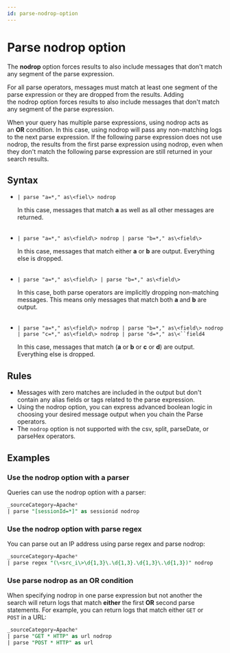 ```yaml
---
id: parse-nodrop-option
---
```


# Parse nodrop option

The **nodrop** option forces results to also include messages that don't match any segment of the parse expression.

For all parse operators, messages must match at least one segment of the parse expression or they are dropped from the results. Adding the nodrop option forces results to also include messages that don't match any segment of the parse expression.

When your query has multiple parse expressions, using nodrop acts as an **OR** condition. In this case, using nodrop will pass any non-matching logs to the next parse expression. If the following parse expression does not use nodrop, the results from the first parse expression using nodrop, even when they don't match the following parse expression are still returned in your search results. 

## Syntax

* `| parse "a=*," as\<fiel\> nodrop`  

    In this case, messages that match **a** as well as all other messages are returned.  
     
* `| parse "a=*," as\<field\> nodrop | parse "b=*," as\<field\>`  

    In this case, messages that match either **a** or **b** are output. Everything else is dropped.  
     
* `| parse "a=*," as\<field\> | parse "b=*," as\<field\>`  

    In this case, both parse operators are implicitly dropping
    non-matching messages. This means only messages that match both
    **a** and **b** are output.  
     
* `| parse "a=*," as\<field\> nodrop | parse "b=*," as\<field\> nodrop | parse "c=*," as\<field\> nodrop | parse "d=*," as\<``field4`  

    In this case, messages that match (**a** or **b** or **c** or **d**) are output. Everything else is dropped.

## Rules

* Messages with zero matches are included in the output but don't contain any alias fields or tags related to the parse expression.
* Using the nodrop option, you can express advanced boolean logic in choosing your desired message output when you chain the Parse operators.
* The `nodrop` option is not supported with the csv, split, parseDate, or parseHex operators.

## Examples

### Use the nodrop option with a parser

Queries can use the nodrop option with a parser:

```sql
_sourceCategory=Apache*  
| parse "[sessionId=*]" as sessionid nodrop
```

### Use the nodrop option with parse regex

You can parse out an IP address using parse regex and parse nodrop:

```sql
_sourceCategory=Apache*  
| parse regex "(\<src_i\>\d{1,3}\.\d{1,3}.\d{1,3}\.\d{1,3})" nodrop
```

### Use parse nodrop as an OR condition

When specifying nodrop in one parse expression but not another the search will return logs that match **either** the first **OR** second parse statements. For example, you can return logs that match either `GET` or `POST` in a URL:

```sql
_sourceCategory=Apache* 
| parse "GET * HTTP" as url nodrop  
| parse "POST * HTTP" as url
```
